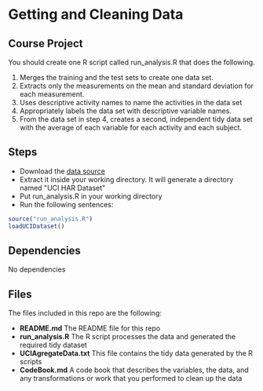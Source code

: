 # Getting and Cleaning Data
## Course Project

You should create one R script called run_analysis.R that does the following. 

1. Merges the training and the test sets to create one data set.
2. Extracts only the measurements on the mean and standard deviation for each measurement. 
3. Uses descriptive activity names to name the activities in the data set
4. Appropriately labels the data set with descriptive variable names. 
5. From the data set in step 4, creates a second, independent tidy data set with the average of each variable for each activity and each subject.


## Steps

- Download the [data source](https://d396qusza40orc.cloudfront.net/getdata%2Fprojectfiles%2FUCI%20HAR%20Dataset.zip) 
- Extract it inside your working directory. It will generate a directory named "UCI HAR Dataset"
- Put run_analysis.R in your working directory
- Run the following sentences:
```R
source("run_analysis.R")
loadUCIDataset()
```


## Dependencies

No dependencies

## Files

The files included in this repo are the following:

- **README.md** The README file for this repo
- **run_analysis.R** The R script processes the data and generated the required tidy dataset
- **UCIAgregateData.txt** This file contains the tidy data generated by the R scripts
- **CodeBook.md** A code book that describes the variables, the data, and any transformations or work that you performed to clean up the data
